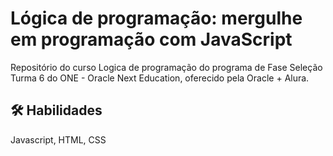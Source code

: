 # Lógica de programação: mergulhe em programação com JavaScript

Repositório do curso Logica de programação do programa de Fase Seleção Turma 6 do ONE - Oracle Next Education, oferecido pela Oracle + Alura.

## 🛠 Habilidades
Javascript, HTML, CSS
